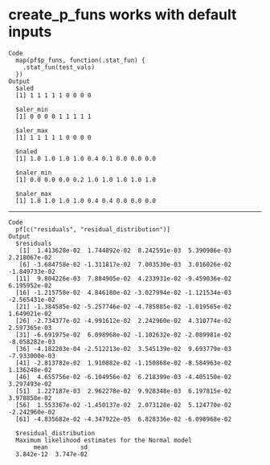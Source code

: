 # create_p_funs works with default inputs

    Code
      map(pf$p_funs, function(.stat_fun) {
        .stat_fun(test_vals)
      })
    Output
      $aled
      [1] 1 1 1 1 1 0 0 0 0
      
      $aler_min
      [1] 0 0 0 0 1 1 1 1 1
      
      $aler_max
      [1] 1 1 1 1 1 0 0 0 0
      
      $naled
      [1] 1.0 1.0 1.0 1.0 0.4 0.1 0.0 0.0 0.0
      
      $naler_min
      [1] 0.0 0.0 0.0 0.2 1.0 1.0 1.0 1.0 1.0
      
      $naler_max
      [1] 1.0 1.0 1.0 1.0 0.4 0.4 0.0 0.0 0.0
      

---

    Code
      pf[c("residuals", "residual_distribution")]
    Output
      $residuals
       [1]  1.413628e-02  1.744892e-02  8.242591e-03  5.390986e-03  2.218067e-02
       [6] -3.684758e-02 -1.311817e-02  7.003530e-03  3.016026e-02 -1.849733e-02
      [11]  9.804226e-03  7.884905e-02  4.233931e-02 -9.459036e-02  6.195952e-02
      [16] -1.215758e-02  4.846180e-02 -3.027994e-02 -1.121534e-03 -2.565431e-02
      [21] -1.384585e-02 -5.257746e-02 -4.785885e-02 -1.019565e-02  1.649021e-02
      [26] -2.734377e-02 -4.991612e-02  2.242960e-02  4.310774e-02  2.597365e-03
      [31] -6.691975e-02  6.098968e-02 -1.102632e-02 -2.089981e-02 -8.058282e-03
      [36] -4.182203e-04 -2.512213e-02  3.545139e-02  9.693779e-03 -7.933000e-03
      [41] -2.813782e-02  1.910882e-02 -1.150868e-02 -8.584963e-02  1.136248e-02
      [46]  4.655756e-02 -6.104956e-02  6.218399e-03 -4.405150e-02  3.297493e-02
      [51]  1.227187e-03  2.962278e-02  9.928348e-03  6.197815e-02  3.978858e-02
      [56]  1.553367e-02 -1.450137e-02  2.073128e-02  5.124770e-02 -2.242960e-02
      [61] -4.835682e-02 -4.347922e-05  6.828336e-02 -6.098968e-02
      
      $residual_distribution
      Maximum likelihood estimates for the Normal model 
           mean         sd  
      3.842e-12  3.747e-02  
      

